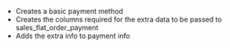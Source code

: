 - Creates a basic payment method
- Creates the columns required for the extra data to be passed to sales_flat_order_payment
- Adds the extra info to payment info

